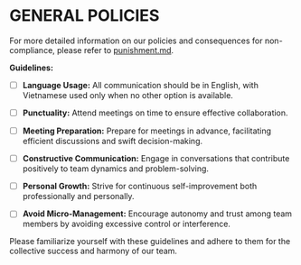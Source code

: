 # GENERAL POLICIES

For more detailed information on our policies and consequences for non-compliance, please refer to [punishment.md](punishment.md).

**Guidelines:**

- [ ] **Language Usage:** All communication should be in English, with Vietnamese used only when no other option is available.

- [ ] **Punctuality:** Attend meetings on time to ensure effective collaboration.

- [ ] **Meeting Preparation:** Prepare for meetings in advance, facilitating efficient discussions and swift decision-making.

- [ ] **Constructive Communication:** Engage in conversations that contribute positively to team dynamics and problem-solving.

- [ ] **Personal Growth:** Strive for continuous self-improvement both professionally and personally.

- [ ] **Avoid Micro-Management:** Encourage autonomy and trust among team members by avoiding excessive control or interference.

Please familiarize yourself with these guidelines and adhere to them for the collective success and harmony of our team.